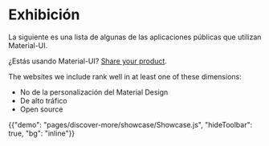 # Exhibición

<p class="description">La siguiente es una lista de algunas de las aplicaciones públicas que utilizan Material-UI.</p>

¿Estás usando Material-UI? [Share your product](https://github.com/mui-org/material-ui/issues/22426).

The websites we include rank well in at least one of these dimensions:

- No de la personalización del Material Design
- De alto tráfico
- Open source

{{"demo": "pages/discover-more/showcase/Showcase.js", "hideToolbar": true, "bg": "inline"}}
